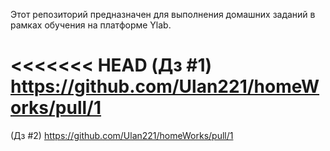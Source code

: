 Этот репозиторий предназначен для выполнения домашних заданий в рамках обучения на платформе Ylab.

<<<<<<< HEAD
(Дз #1)  https://github.com/Ulan221/homeWorks/pull/1
=======
(Дз #2)  https://github.com/Ulan221/homeWorks/pull/1

